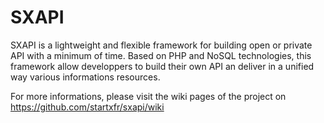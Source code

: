 SXAPI
=====

SXAPI is a lightweight and flexible framework for building open or private API with a minimum of time.
Based on PHP and NoSQL technologies, this framework allow developpers to build their own API an deliver in a unified way various informations resources.

For more informations, please visit the wiki pages of the project on https://github.com/startxfr/sxapi/wiki